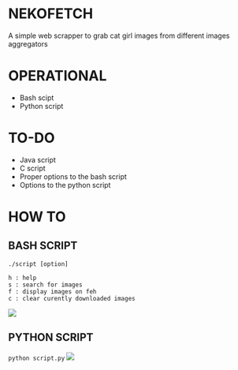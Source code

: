 # NEKOFETCH
A simple web scrapper to grab cat girl images from different images aggregators

# OPERATIONAL
- Bash scipt
- Python script

# TO-DO
- Java script
- C script
- Proper options to the bash script
- Options to the python script

# HOW TO
## BASH SCRIPT
`./script [option]`
```
h : help
s : search for images
f : display images on feh
c : clear curently downloaded images
```
![](bashdemo.gif)

## PYTHON SCRIPT
`python script.py`
![](pythondemo.gif)
